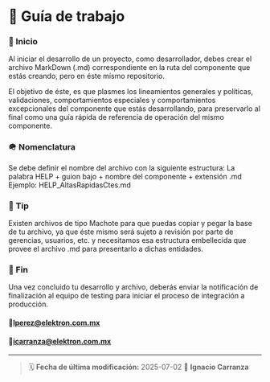 # 🦮 Guía de trabajo

### 🛫 Inicio
Al iniciar el desarrollo de un proyecto, como desarrollador, debes crear el archivo MarkDown (.md) correspondiente en la ruta del componente que estás creando, pero en éste mismo repositorio.

El objetivo de éste, es que plasmes los lineamientos generales y políticas, validaciones, comportamientos especiales y comportamientos excepcionales del componente que estás desarrollando, para preservarlo al final como una guía rápida de referencia de operación del mismo componente.

### 🪖 Nomenclatura
Se debe definir el nombre del archivo con la siguiente estructura:
La palabra HELP + guion bajo + nombre del componente + extensión .md
Ejemplo:
HELP_AltasRapidasCtes.md

### 🍬 Tip
Existen archivos de tipo Machote para que puedas copiar y pegar la base de tu archivo, ya que éste mismo será sujeto a revisión por parte de gerencias, usuarios, etc. y necesitamos esa estructura embellecida que provee el archivo .md para presentarlo a dichas entidades.

### 🛬 Fin
Una vez concluido tu desarrollo y archivo, deberás enviar la notificación de finalización al equipo de testing para iniciar el proceso de integración a producción.
#### 📨lperez@elektron.com.mx
#### 📨icarranza@elektron.com.mx

---
> 🗓️ **Fecha de última modificación:** 2025-07-02
> 👤 **Ignacio Carranza**
